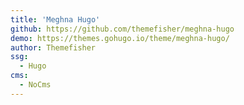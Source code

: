 ```yaml
---
title: 'Meghna Hugo'
github: https://github.com/themefisher/meghna-hugo
demo: https://themes.gohugo.io/theme/meghna-hugo/
author: Themefisher
ssg:
  - Hugo
cms:
  - NoCms
---
```

